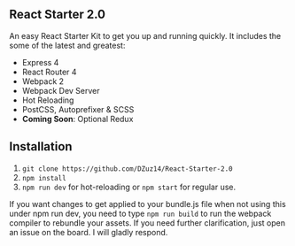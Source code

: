 
## React Starter 2.0 ##
An easy React Starter Kit to get you up and running quickly. It includes the some of the latest and greatest:

 - Express 4
 - React Router 4
 - Webpack 2
 - Webpack Dev Server
 - Hot Reloading
 - PostCSS, Autoprefixer & SCSS 
 - **Coming Soon**: Optional Redux 

## Installation ##

 1. `git clone https://github.com/DZuz14/React-Starter-2.0`
 2. `npm install`
 3. `npm run dev` for hot-reloading or `npm start` for regular use.

If you want changes to get applied to your bundle.js file when not using this under npm run dev, you need to type `npm run build` to run the webpack compiler to rebundle your assets. If you need further clarification, just open an issue on the board. I will gladly respond.
